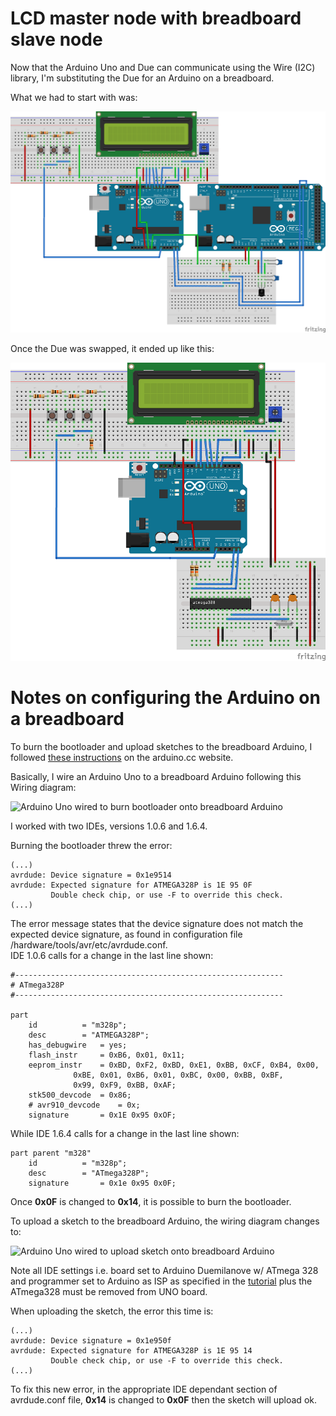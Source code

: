 LCD master node with breadboard slave node
==============

Now that the Arduino Uno and Due can communicate using the Wire (I2C) library, I'm substituting the Due for an Arduino on a breadboard.  

What we had to start with was:  

![Hookup Diagram](../lcd-multinode-proof-of-concept/images/LCD-multinode.png) 

Once the Due was swapped, it ended up like this:  

![Hookup Diagram](images/LCD-master-node-with-breadboard-node.png)  

# Notes on configuring the Arduino on a breadboard  

To burn the bootloader and upload sketches to the breadboard Arduino, I followed [these instructions](http://www.arduino.cc/en/Tutorial/ArduinoToBreadboard "http://www.arduino.cc/en/Tutorial/ArduinoToBreadboard") on the arduino.cc website.  

Basically, I wire an Arduino Uno to a breadboard Arduino following this Wiring diagram:  

![Arduino Uno wired to burn bootloader onto breadboard Arduino](http://www.arduino.cc/en/uploads/Tutorial/BreadboardAVR.png "Arduino Uno wired to burn bootloader onto breadboard Arduino")  

I worked with two IDEs, versions 1.0.6 and 1.6.4.    

Burning the bootloader threw the error:  

```
(...)
avrdude: Device signature = 0x1e9514
avrdude: Expected signature for ATMEGA328P is 1E 95 0F
         Double check chip, or use -F to override this check.
(...)
```

The error message states that the device signature does not match the expected device signature, as found in configuration file /hardware/tools/avr/etc/avrdude.conf.  
IDE 1.0.6 calls for a change in the last line shown:  

```
#------------------------------------------------------------
# ATmega328P
#------------------------------------------------------------

part
    id			= "m328p";
    desc		= "ATMEGA328P";
    has_debugwire	= yes;
    flash_instr		= 0xB6, 0x01, 0x11;
    eeprom_instr	= 0xBD, 0xF2, 0xBD, 0xE1, 0xBB, 0xCF, 0xB4, 0x00,
			  0xBE, 0x01, 0xB6, 0x01, 0xBC, 0x00, 0xBB, 0xBF,
			  0x99, 0xF9, 0xBB, 0xAF;
    stk500_devcode	= 0x86;
    # avr910_devcode	= 0x;
    signature		= 0x1E 0x95 0xOF;
```

While IDE 1.6.4 calls for a change in the last line shown:  

```
part parent "m328"
    id			= "m328p";
    desc		= "ATmega328P";
    signature		= 0x1e 0x95 0x0F;
```

Once **0x0F** is changed to **0x14**, it is possible to burn the bootloader.  

To upload a sketch to the breadboard Arduino, the wiring diagram changes to:    

![Arduino Uno wired to upload sketch onto breadboard Arduino](http://www.arduino.cc/en/uploads/Tutorial/ArduinoUSBSerial.png "Arduino Uno wired to upload sketch onto breadboard Arduino")  

Note all IDE settings i.e. board set to Arduino Duemilanove w/ ATmega 328 and programmer set to Arduino as ISP as specified in the [tutorial](http://www.arduino.cc/en/Tutorial/ArduinoToBreadboard "tutorial") plus the ATmega328 must be removed from UNO board.  

When uploading the sketch, the error this time is:  

```
(...)
avrdude: Device signature = 0x1e950f
avrdude: Expected signature for ATMEGA328P is 1E 95 14
         Double check chip, or use -F to override this check.
(...)
```

To fix this new error, in the appropriate IDE dependant section of avrdude.conf file, **0x14** is changed to  **0x0F** then the sketch will upload ok.  




